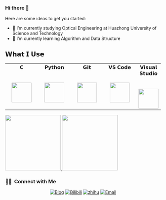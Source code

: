 ### Hi there 👋

Here are some ideas to get you started:

- 🔭 I’m currently studying Optical Engineering at Huazhong University of Science and Technology
- 🌱 I’m currently learning Algorithm and Data Structure

## 𝗪𝗵𝗮𝘁 𝗜 𝗨𝘀𝗲
<table>
  <tbody>
    <tr valign="top">
      <td width="25%" align="center">
        <span>𝗖</span><br><br><br>
        <img height="64px" src="https://cdn.svgporn.com/logos/c.svg">
      </td>
      <td width="25%" align="center">
        <span>𝗣𝘆𝘁𝗵𝗼𝗻</span><br><br><br>
        <img height="64px" src="https://cdn.svgporn.com/logos/python.svg">
      </td>
      <td width="25%" align="center">
        <span>𝗚𝗶𝘁</span><br><br><br>
        <img height="64px" src="https://cdn.svgporn.com/logos/git-icon.svg">
      </td>
      <td width="30%" align="center">
        <span>𝗩𝗦 𝗖𝗼𝗱𝗲</span><br><br><br>
        <img height="64px" src="https://cdn.svgporn.com/logos/visual-studio-code.svg">
      </td>
      <td width="40%" align="center">
        <span>𝗩𝗶𝘀𝘂𝗮𝗹 𝗦𝘁𝘂𝗱𝗶𝗼</span><br><br><br>
        <img height="64px" src="https://cdn.svgporn.com/logos/visual-studio.svg">
      </td>

  </tbody>
</table>
<a href="https://github.com/liuoei">
  <img height="180em" src="https://github-readme-stats.vercel.app/api?username=liuoei&theme=buefy&show_icons=true" />
  <img height="180em" src="https://github-readme-stats.vercel.app/api/top-langs/?username=gabrieliu&theme=buefy&layout=compact" />
</a>

<h3> 🤝🏻 &nbsp;Connect with Me </h3>

<p align="center">
<a href="https://liuoei.github.io/"><img alt="Blog" src="https://img.shields.io/badge/Blog-www.liuoei.github.io-blue?style=flat-square&logo=google-chrome"></a>
<a href="https://space.bilibili.com/28941780/"><img alt="Bilibili" src="https://img.shields.io/badge/Bilibili-Gabriellli-blue?style=flat-square&logo=bilibili"></a>
<a href="https://www.zhihu.com/people/he-he-da-91-7"><img alt="zhihu" src="https://img.shields.io/badge/Zhihu-Gabriel-blue?style=flat-square&logo=zhihu"></a>
<a href="mailto:jsrglsq@outlook.com"><img alt="Email" src="https://img.shields.io/badge/jsrglsq@outlook.com-blue?style=flat-square&logo=gmail"></a>
</p>
